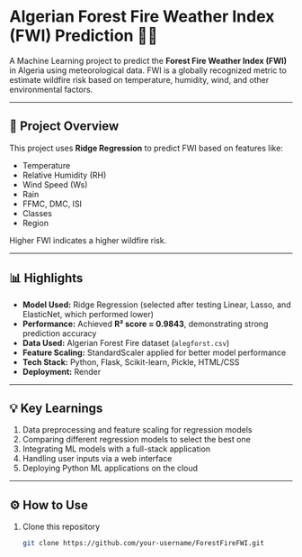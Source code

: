 # Algerian Forest Fire Weather Index (FWI) Prediction 🌲🔥

A Machine Learning project to predict the **Forest Fire Weather Index (FWI)** in Algeria using meteorological data. FWI is a globally recognized metric to estimate wildfire risk based on temperature, humidity, wind, and other environmental factors.

---

## 🚀 Project Overview
This project uses **Ridge Regression** to predict FWI based on features like:

- Temperature
- Relative Humidity (RH)
- Wind Speed (Ws)
- Rain
- FFMC, DMC, ISI
- Classes
- Region

Higher FWI indicates a higher wildfire risk.

---

## 📊 Highlights
- **Model Used:** Ridge Regression (selected after testing Linear, Lasso, and ElasticNet, which performed lower)
- **Performance:** Achieved **R² score = 0.9843**, demonstrating strong prediction accuracy
- **Data Used:** Algerian Forest Fire dataset (`alegforst.csv`)
- **Feature Scaling:** StandardScaler applied for better model performance
- **Tech Stack:** Python, Flask, Scikit-learn, Pickle, HTML/CSS
- **Deployment:** Render

---

## 💡 Key Learnings
1. Data preprocessing and feature scaling for regression models  
2. Comparing different regression models to select the best one  
3. Integrating ML models with a full-stack application  
4. Handling user inputs via a web interface  
5. Deploying Python ML applications on the cloud  

---

## ⚙️ How to Use
1. Clone this repository  
   ```bash
   git clone https://github.com/your-username/ForestFireFWI.git
